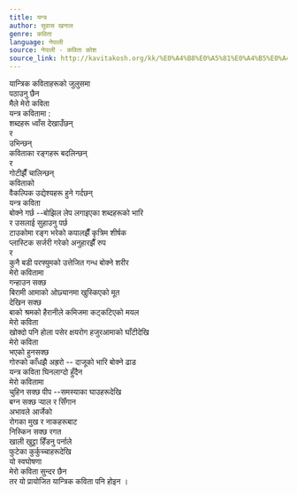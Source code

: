 ```yaml
---
title: यन्त्र
author: सुवास खनाल
genre: कविता
language: नेपाली
source: नेपाली - कविता कोश
source_link: http://kavitakosh.org/kk/%E0%A4%B8%E0%A5%81%E0%A4%B5%E0%A4%BE%E0%A4%B8_%E0%A4%96%E0%A4%A8%E0%A4%BE%E0%A4%B2
---
```


यान्त्रिक कविताहरूको जुलुसमा  
पठाउनु छैन  
मैले मेरो कविता  
यन्त्र कवितामा :  
शब्दहरू ध्वाँस देखाउँछन्  
र  
उभिन्छन्  
कविताका रङ्गहरू बदलिन्छन्  
र  
गोटीझैँ चालिन्छन्  
कविताको  
वैकल्पिक उद्येश्यहरू हुने गर्दछन्  
यन्त्र कविता  
बोक्ने गर्छ --बोझिल लेप लगाइएका शब्दहरूको भारि  
र उसलाई सुहाउनु पर्छ  
टाउकोमा रङ्ग भरेको कपालझैँ कृत्रिम शीर्षक  
प्लास्टिक सर्जरी गरेको अनुहारझैँ रुप  
र  
कुनै बडी परफ्युमको उत्तेजित गन्ध बोक्ने शरीर  
मेरो कवितामा  
गन्हाउन सक्छ  
बिरामी आमाको ओछ्यानमा खुस्किएको मूत  
देखिन सक्छ  
बाको श्रमको हैरानीले कमिजमा कट्कटिएको मयल  
मेरो कविता  
खोक्दो पनि होला पसेर क्षयरोग हजुरआमाको घाँटीदेखि  
मेरो कविता  
भएको हुनसक्छ  
गोरुको काँधझै अह्ररो -- दाजूको भारि बोक्ने ढाड  
यन्त्र कविता घिनलाग्दो हुँदैन  
मेरो कवितामा  
चुहिन सक्छ पीप --समस्याका घाउहरूदेखि  
बग्न सक्छ र्‍याल र सिँगान  
अभावले आर्जेको  
रोगका मुख र नाकहरूबाट  
निस्किन सक्छ रगत  
खाली खुट्टा हिँडनु पर्नाले  
फुटेका कुर्कुच्चाहरूदेखि  
यो स्वघोषणा  
मेरो कविता सुन्दर छैन  
तर यो प्रायोजित यान्त्रिक कविता पनि होइन ।
